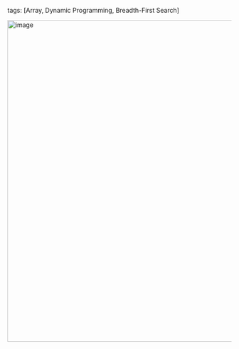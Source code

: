 tags: [Array, Dynamic Programming, Breadth-First Search]

<img width="724" alt="image" src="https://user-images.githubusercontent.com/41789327/180953627-20a6fa02-2dec-4974-9786-772d858cb757.png">

